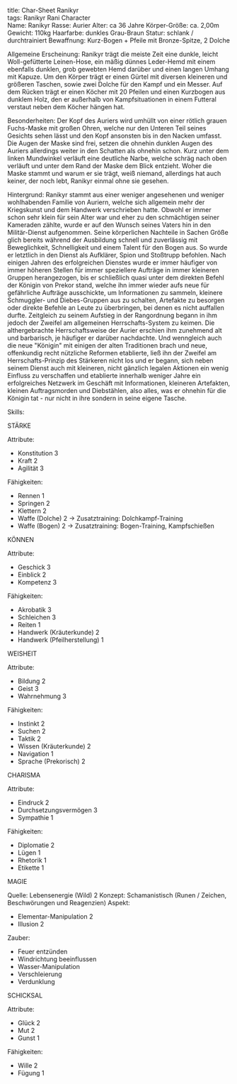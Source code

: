 title: Char-Sheet Ranikyr  
tags: Ranikyr Rani Character  
Name:           RanikyrRasse:          AurierAlter:          ca 36 JahreKörper-Größe:   ca. 2,00mGewicht:        110kgHaarfarbe:      dunkles Grau-BraunStatur:         schlank / durchtrainiertBewaffnung:     Kurz-Bogen + Pfeile mit Bronze-Spitze, 2 DolcheAllgemeine Erscheinung:Ranikyr trägt die meiste Zeit eine dunkle, leicht Woll-gefütterte Leinen-Hose, ein mäßig dünnes Leder-Hemd mit einem ebenfalls dunklen, grob gewebten Hemd darüber und einen langen Umhang mit Kapuze. Um den Körper trägt er einen Gürtel mit diversen kleineren und größeren Taschen, sowie zwei Dolche für den Kampf und ein Messer. Auf dem Rücken trägt er einen Köcher mit 20 Pfeilen und einen Kurzbogen aus dunklem Holz, den er außerhalb von Kampfsituationen in einem Futteral verstaut neben dem Köcher hängen hat.Besonderheiten:Der Kopf des Auriers wird umhüllt von einer rötlich grauen Fuchs-Maske mit großen Ohren, welche nur den Unteren Teil seines Gesichts sehen lässt und den Kopf ansonsten bis in den Nacken umfasst. Die Augen der Maske sind frei, setzen die ohnehin dunklen Augen des Auriers allerdings weiter in den Schatten als ohnehin schon. Kurz unter dem linken Mundwinkel verläuft eine deutliche Narbe, welche schräg nach oben verläuft und unter dem Rand der Maske dem Blick entzieht. Woher die Maske stammt und warum er sie trägt, weiß niemand, allerdings hat auch keiner, der noch lebt, Ranikyr einmal ohne sie gesehen.Hintergrund:Ranikyr stammt aus einer weniger angesehenen und weniger wohlhabenden Familie von Auriern, welche sich allgemein mehr der Kriegskunst und dem Handwerk verschrieben hatte. Obwohl er immer schon sehr klein für sein Alter war und eher zu den schmächtigen seiner Kameraden zählte, wurde er auf den Wunsch seines Vaters hin in den Militär-Dienst aufgenommen. Seine körperlichen Nachteile in Sachen Größe glich bereits während der Ausbildung schnell und zuverlässig mit Beweglichkeit, Schnelligkeit und einem Talent für den Bogen aus. So wurde er letztlich in den Dienst als Aufklärer, Spion und Stoßtrupp befohlen. Nach einigen Jahren des erfolgreichen Dienstes wurde er immer häufiger von immer höheren Stellen für immer speziellere Aufträge in immer kleineren Gruppen herangezogen, bis er schließlich quasi unter dem direkten Befehl der Königin von Prekor stand, welche ihn immer wieder aufs neue für gefährliche Aufträge ausschickte, um Informationen zu sammeln, kleinere Schmuggler- und Diebes-Gruppen aus zu schalten, Artefakte zu besorgen oder direkte Befehle an Leute zu überbringen, bei denen es nicht auffallen durfte. Zeitgleich zu seinem Aufstieg in der Rangordnung begann in ihm jedoch der Zweifel am allgemeinen Herrschafts-System zu keimen. Die althergebrachte Herrschaftsweise der Aurier erschien ihm zunehmend alt und barbarisch, je häufiger er darüber nachdachte. Und wenngleich auch die neue "Königin" mit einigen der alten Traditionen brach und neue, offenkundig recht nützliche Reformen etablierte, ließ ihn der Zweifel am Herrschafts-Prinzip des Stärkeren nicht los und er begann, sich neben seinem Dienst auch mit kleineren, nicht gänzlich legalen Aktionen ein wenig Einfluss zu verschaffen und etablierte innerhalb weniger Jahre ein erfolgreiches Netzwerk im Geschäft mit Informationen, kleineren Artefakten, kleinen Auftragsmorden und Diebstählen, also alles, was er ohnehin für die Königin tat - nur nicht in ihre sondern in seine eigene Tasche. Skills:STÄRKEAttribute:- Konstitution 3- Kraft 2- Agilität 3Fähigkeiten:- Rennen 1- Springen 2- Klettern 2- Waffe (Dolche) 2 -> Zusatztraining: Dolchkampf-Training- Waffe (Bogen) 2  -> Zusatztraining: Bogen-Training, KampfschießenKÖNNENAttribute: - Geschick 3- Einblick 2- Kompetenz 3Fähigkeiten:- Akrobatik 3- Schleichen 3- Reiten 1- Handwerk (Kräuterkunde) 2- Handwerk (Pfeilherstellung) 1WEISHEITAttribute: - Bildung 2- Geist 3- Wahrnehmung 3Fähigkeiten:- Instinkt 2- Suchen 2- Taktik 2- Wissen (Kräuterkunde) 2- Navigation 1- Sprache (Prekorisch) 2CHARISMAAttribute: - Eindruck 2- Durchsetzungsvermögen 3- Sympathie 1Fähigkeiten:- Diplomatie 2- Lügen 1- Rhetorik 1- Etikette 1MAGIEQuelle:  Lebensenergie (Wild) 2Konzept: Schamanistisch (Runen / Zeichen, Beschwörungen und Reagenzien)Aspekt:  - Elementar-Manipulation 2- Illusion 2Zauber:- Feuer entzünden- Windrichtung beeinflussen- Wasser-Manipulation- Verschleierung- VerdunklungSCHICKSALAttribute:- Glück 2- Mut 2- Gunst 1Fähigkeiten:- Wille 2- Fügung 1